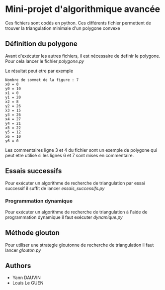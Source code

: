 # Mini-projet d'algorithmique avancée

Ces fichiers sont codés en python. 
Ces différents fichier permettent de trouver la triangulation minimale d'un polygone convexe

## Définition du polygone

Avant d'exécuter les autres fichiers, il est nécessaire de definir le polygone.
Pour cela lancer le fichier *polygone.py*

Le résultat peut etre par exemple
```
Nombre de sommet de la figure : 7
x0 = 0
y0 = 10
x1 = 0
y1 = 20
x2 = 8
y2 = 26
x3 = 15
y3 = 26
x4 = 27
y4 = 21
x5 = 22
y5 = 12
x6 = 10
y6 = 0
```
Les commentaires ligne 3 et 4 du fichier sont un exemple de polygone
qui peut etre utilisé si les lignes 6 et 7 sont mises en commentaire.

## Essais successifs

Pour exécuter un algorithme de recherche de triangulation par essai successif
il suffit de lancer *essais_successifs.py*

### Programmation dynamique

Pour exécuter un algorithme de recherche de triangulation à l'aide de programmation dynamique
il faut exécuter *dynamique.py*

## Méthode glouton

Pour utiliser une strategie gloutonne de recherche de triangulation
il faut lancer *glouton.py*

## Authors

* Yann DAUVIN
* Louis Le GUEN
